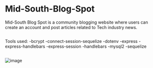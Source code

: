 # Mid-South-Blog-Spot
Mid-South Blog Spot is a community blogging website where users can create an account and post articles related to Tech industry news.
##
Tools used:
-bcrypt
-connect-session-sequelize
-dotenv
-express
-express-handlebars
-express-session
-handlebars
-mysql2
-sequelize
##
![image](https://user-images.githubusercontent.com/75334749/112684742-77de2e00-8e41-11eb-9298-64bbec72f55c.png)
##
